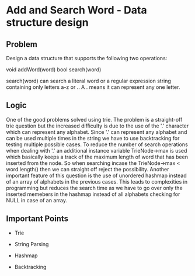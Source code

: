 # Add and Search Word - Data structure design

## Problem

Design a data structure that supports the following two operations:

void addWord(word)
bool search(word)

search(word) can search a literal word or a regular expression string containing only letters a-z or .. A . means it can represent any one letter.

## Logic

One of the good problems solved using trie. The problem is a straight-off trie question but the increased difficulty is due to the use of the '.' character which can represent any alphabet. Since '.' can represent any alphabet and can be used multiple times in the string we have to use backtracking for testing multiple possible cases. To reduce the number of search operations when dealing with '.' an additional instance variable TrieNode->max is used which basically keeps a track of the maximum length of word that has been inserted from the node. So when searching incase the TrieNode->max < word.length() then we can straight off reject the possibility. Another important feature of this question is the use of unordered hashmap instead of an array of alphabets in the previous cases. This leads to complexities in programming but reduces the search time as we have to go over only the inserted memebers in the hashmap instead of all alphabets checking for NULL in case of an array.

## Important Points

- Trie

- String Parsing

- Hashmap

- Backtracking
